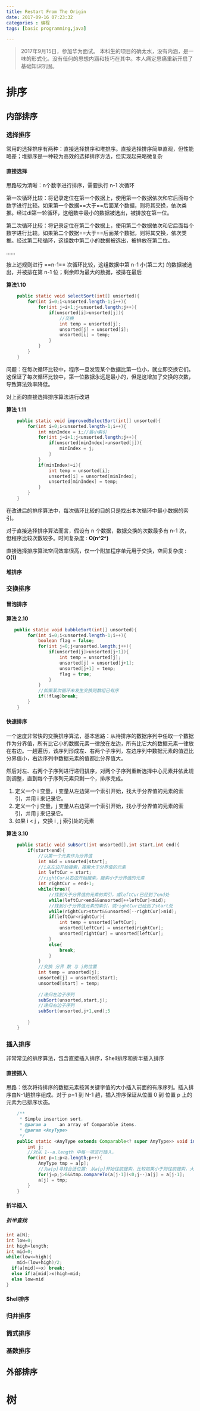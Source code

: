 ```yaml
---
title: Restart From The Origin
date: 2017-09-16 07:23:32
categories : 编程
tags: [basic programming,java]

---
```


> 2017年9月15日，参加华为面试。 本科生的项目的确太水，没有内涵，是一味的形式化。没有任何的思想内涵和技巧在其中。本人痛定思痛重新开启了基础知识巩固。

# 排序

## 内部排序

### 选择排序

常用的选择排序有两种：直接选择排序和堆排序。直接选择排序简单直观，但性能略差；堆排序是一种较为高效的选择排序方法，但实现起来略微复杂

#### 直接选择

思路较为清晰：n个数字进行排序，需要执行 n-1 次循环

第一次循环比较：将记录定位在第一个数据上，使用第一个数据依次和它后面每个数字进行比较。如果第一个数据==大于==后面某个数据，则将其交换，依次类推。经过di第一轮循环，这组数中最小的数据被选出，被排放在第一位。

第二次循环比较：将记录定位在第二个数据上，使用第二个数据依次和它后面每个数字进行比较。如果第二个数据==大于==后面某个数据，则将其交换，依次类推。经过第二轮循环，这组数中第二小的数据被选出，被排放在第二位。

……

按上述规则进行 ==n-1== 次循环比较，这组数据中第 n-1 小(第二大) 的数据被选出，并被排在第 n-1 位；剩余即为最大的数据，被排在最后

**算法1.10**

```java
    public static void selectSort(int[] unsorted){
        for(int i=0;i<unsorted.length-1;i++){
            for(int j=i+1;j<unsorted.length;j++){
                if(unsorted[i]>unsorted[j]){
                    //交换
                    int temp = unsorted[j];
                    unsorted[j] = unsorted[i];
                    unsorted[i] = temp;
                }
            }
        }
    }
```

问题：在每次循环比较中，程序一旦发现某个数据比第一位小，就立即交换它们。这保证了每次循环比较中，第一位数据永远是最小的，但是这增加了交换的次数，导致算法效率降低。

对上面的直接选择排序算法进行改进

**算法 1.11**

```java
    public static void improvedSelectSort(int[] unsorted){
        for(int i=0;i<unsorted.length-1;i++){
            int minIndex = i;//最小索引
            for(int j=i+1;j<unsorted.length;j++){
                if(unsorted[minIndex]>unsorted[j]){
                    minIndex = j;
                }
            }
            if(minIndex!=i){
                int temp = unsorted[i];
                unsorted[i] = unsorted[minIndex];
                unsorted[minIndex] = temp;
            }
        }
    }
```

在改进后的排序算法中，每次循环比较的目的只是找出本次循环中最小数据的索引。

对于直接选择排序算法而言，假设有 n 个数据，数据交换的次数最多有 n-1 次，但程序比较次数较多。时间复杂度 : **O(n^2^)**

直接选择排序算法空间效率很高，仅一个附加程序单元用于交换，空间复杂度 : **O(1)**

#### 堆排序

### 交换排序

#### 冒泡排序



**算法 2.10**

```java
   public static void bubbleSort(int[] unsorted){
        for(int i=0;i<unsorted.length-1;i++){
            boolean flag = false;
            for(int j=0;j<unsorted.length;j++){
                if(unsorted[j]>unsorted[j+1]){
                    int temp = unsorted[j];
                    unsorted[j] = unsorted[j+1];
                    unsorted[j+1] = temp;
                    flag = true;
                }
            }
            //如果某次循环未发生交换则数组已有序
            if(!flag)break;
        }
    }
```



#### 快速排序

一个速度非常快的交换排序算法，基本思路：从待排序的数据序列中任取一个数据作为分界值，所有比它小的数据元素一律放在左边，所有比它大的数据元素一律放在右边。一趟遍历，该序列形成左、右两个子序列，左边序列中数据元素的值逗比分界值小，右边序列中数据元素的值都比分界值大。

然后对左、右两个子序列进行递归排序，对两个子序列重新选择中心元素并依此规则调整，直到每个子序列元素只剩一个，排序完成。

1. 定义一个 i 变量，i 变量从左边第一个索引开始，找大于分界值的元素的索引，并用 i 来记录它。
2. 定义一个 j 变量，j 变量从右边第一个索引开始，找小于分界值的元素的索引，并用 j 来记录它。
3. 如果 i < j ，交换 i , j 索引处的元素

**算法 3.10**

```java
    public static void subSort(int unsorted[],int start,int end){
        if(start<end){
            //以第一个元素作为分界值
            int mid = unsorted[start];
            //i从左边开始搜索，搜索大于分界值的元素
            int leftCur = start;
            //rightCur从右边开始搜索，搜索小于分界值的元素
            int rightCur = end+1;
            while(true){
                //找到大于分界值的元素的索引，或leftCur已经到了end处
                while(leftCur<end&&unsorted[++leftCur]<mid);
                //找到小于分界值元素的索引，或rightCur已经到了start处
                while(rightCur>start&&unsorted[--rightCur]>mid);
                if(leftCur<rightCur){
                    int temp = unsorted[leftCur];
                    unsorted[leftCur] = unsorted[rightCur];
                    unsorted[rightCur] = unsorted[leftCur];
                }
                else{
                    break;
                }
            }
          	//交换 分界 数 与 j的位置
          	int temp = unsorted[j];
          	unsorted[j] = unsorted[start];
          	unsorted[start] = temp;
          
          	//递归左边子序列
          	subSort(unsorted,start,j);
          	//递归右边子序列
          	subSort(unsorted,j+1,end);5
          
        }
    }
```



### 插入排序

非常常见的排序算法，包含直接插入排序，Shell排序和折半插入排序

#### 直接插入

思路：依次将待排序的数据元素按其关键字值的大小插入前面的有序序列。插入排序由N-1趟排序组成。对于 p=1 到 N-1 趟，插入排序保证从位置 0 到 位置 p 上的元素为已排序状态。

```java
    /**
     * Simple insertion sort.
     * @param a     an array of Comparable items.
     * @param <AnyType>
     */
    public static <AnyType extends Comparable<? super AnyType>> void insertionSort(AnyType []a){
        int j;
        //对从 1--a.length 中每一项进行插入，
        for(int p=1;p<a.length;p++){
            AnyType tmp = a[p];
            //为a[p]寻找合适位置: 从a[p]开始往前搜索，比较如果小于则往前搜索，大于赋值
            for(j=p;j>0&&tmp.compareTo(a[j-1])<0;j--)a[j] = a[j-1];
            a[j] = tmp;
        }
    }

```



#### 折半插入

##### 折半查找

```java
int a[N];
int low=0;
int high=length;
int mid=0;
while(low<=high){
	mid=(low+high)/2;
  if(a[mid]==x) break;
  else if(a[mid]>x)high=mid;
  else low=mid
}
```



#### Shell排序

### 归并排序

### 筒式排序

### 基数排序



## 外部排序

# 树



